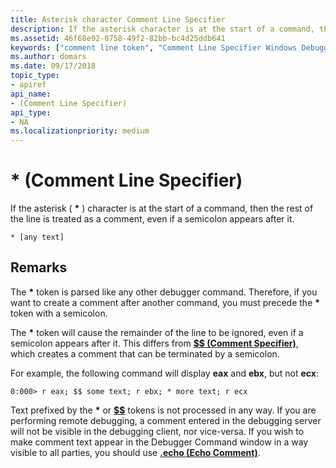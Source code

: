 ```yaml
---
title: Asterisk character Comment Line Specifier
description: If the asterisk character is at the start of a command, then the rest of the line is treated as a comment, even if a semicolon appears after it.
ms.assetid: 46f68e92-0758-49f2-82bb-bc4d25ddb641
keywords: ["comment line token", "Comment Line Specifier Windows Debugging"]
ms.author: domars
ms.date: 09/17/2018
topic_type:
- apiref
api_name:
- (Comment Line Specifier)
api_type:
- NA
ms.localizationpriority: medium
---
```


# \* (Comment Line Specifier)


If the asterisk ( **\*** ) character is at the start of a command, then the rest of the line is treated as a comment, even if a semicolon appears after it.

    * [any text]

Remarks
-------

The **\*** token is parsed like any other debugger command. Therefore, if you want to create a comment after another command, you must precede the **\*** token with a semicolon.

The **\*** token will cause the remainder of the line to be ignored, even if a semicolon appears after it. This differs from [**$$ (Comment Specifier)**](-----comment-specifier-.md), which creates a comment that can be terminated by a semicolon.

For example, the following command will display **eax** and **ebx**, but not **ecx**:

```console
0:000> r eax; $$ some text; r ebx; * more text; r ecx 
```

Text prefixed by the **\*** or [**$$**](-----comment-specifier-.md) tokens is not processed in any way. If you are performing remote debugging, a comment entered in the debugging server will not be visible in the debugging client, nor vice-versa. If you wish to make comment text appear in the Debugger Command window in a way visible to all parties, you should use [**.echo (Echo Comment)**](-echo--echo-comment-.md).

 

 





